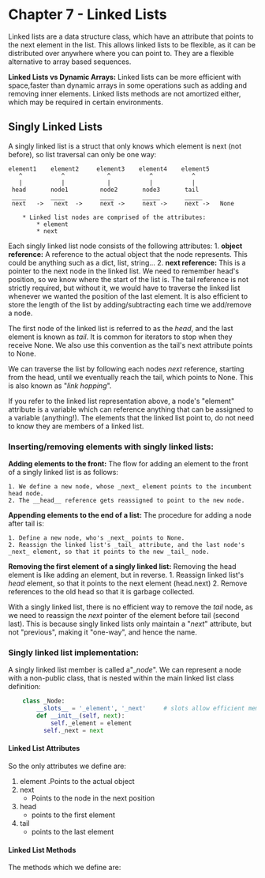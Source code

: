 # Chapter 7 - Linked Lists
Linked lists are a data structure class, which have an attribute that points to the next element in the list. This allows linked lists to be flexible, as it can be distributed over anywhere where you can point to.
They are a flexible alternative to array based sequences.

**Linked Lists vs Dynamic Arrays:**
Linked lists can be more efficient with space,faster than dynamic arrays in some operations such as adding and removing inner elements.
Linked lists methods are not amortized either, which may be required in certain environments.

## Singly Linked Lists
A singly linked list is a struct that only knows which element is next (not before), so list traversal can only be one way:

    element1    element2     element3    element4    element5
       ^           ^            ^           ^           ^
       |           |            |           |           |
     head       node1         node2       node3       tail
     ____       ____          ____        _____       _____  
     next   ->   next  ->     next ->     next ->     next ->   None
     
        * Linked list nodes are comprised of the attributes:
            * element
            * next
    

Each singly linked list node consists of the following attributes:
    1. **object reference:**
    A reference to the actual object that the node represents. This could be anything such as a dict, list, string...
    2. **next reference:**
    This is a pointer to the next node in the linked list.
We need to remember head's position, so we know where the start of the list is. The tail reference is not strictly required, but without it, we would have to traverse the linked list whenever we wanted the position of the last element. It is also efficient to store the length of the list by adding/subtracting each time we add/remove a node.

The first node of the linked list is referred to as the _head_, and the last element is known as _tail_.
It is common for iterators to stop when they receive None. We also use this convention as the tail's next attribute points to None.

We can traverse the list by following each nodes _next_ reference, starting from the head, until we eventually reach the tail, which points to None. This is also known as "_link hopping_".

If you refer to the linked list representation above, a node's "element" attribute is a variable which can reference anything that can be assigned to a variable (anything!). The elements that the linked list point to, do not need to know they are members of a linked list.

### Inserting/removing elements with singly linked lists:
__Adding elements to the front:__
The flow for adding an element to the front of a singly linked list is as follows:

    1. We define a new node, whose _next_ element points to the incumbent head node.
    2. The __head__ reference gets reassigned to point to the new node.

__Appending elements to the end of a list:__
The procedure for adding a node after tail is:

    1. Define a new node, who's _next_ points to None.
    2. Reassign the linked list's _tail_ attribute, and the last node's _next_ element, so that it points to the new _tail_ node.

__Removing the first element of a singly linked list:__
Removing the head element is like adding an element, but in reverse. 
    1. Reassign linked list's _head_ element, so that it points to the next element (head.next)
    2. Remove references to the old head so that it is garbage collected.

With a singly linked list, there is no efficient way to remove the _tail_ node, as we need to reassign the _next_ pointer of the element before tail (second last). This is because singly linked lists only maintain a "_next_" attribute, but not "previous", making it "one-way", and hence the name.  

### Singly linked list implementation:
A singly linked list member is called a"__node_". We can represent a node with a non-public class, that is nested within the main linked list class definition:

```python
    class _Node:
        __slots__ = '_element', '_next'     # slots allow efficient memory use
        def __init__(self, next):
            self._element = element
          self._next = next
```

#### Linked List Attributes

So the only attributes we define are:

1. element
.Points to the actual object
2. next
    * Points to the node in the next position
3. head
    * points to the first element
4. tail
    * points to the last element

#### Linked List Methods

The methods which we define are:
